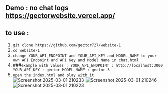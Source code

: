 ## Demo : no chat logs https://gectorwebsite.vercel.app/

## to use : 
1. ```git clone https://github.com/gector727/website-1```
2. ```cd website-1```
3. ```change YOUR_API_ENDPOINT and YOUR_API_KEY and MODEL_NAME to your own API Endpoint and API Key and Model Name in chat.html```
4. ###```example with values :
   YOUR_API_ENDPOINT : http://localhost:3000
   YOUR_API_KEY : gector
   MODEL_NAME : gector-3```  
5. ```open the index.html and play with it```
![Screenshot 2025-03-01 210233](https://github.com/user-attachments/assets/329786a3-caab-4b7d-b18d-c0bccb60dd50)
![Screenshot 2025-03-01 210246](https://github.com/user-attachments/assets/e657ce11-1e50-4d77-b660-4913d1d96de1)
![Screenshot 2025-03-01 210223](https://github.com/user-attachments/assets/c9473d83-b00c-4875-98d4-6c237f1f0eef)


